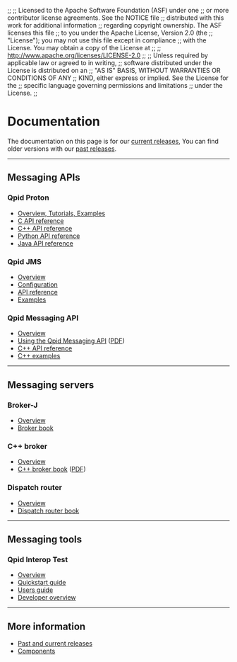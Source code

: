 ;;
;; Licensed to the Apache Software Foundation (ASF) under one
;; or more contributor license agreements.  See the NOTICE file
;; distributed with this work for additional information
;; regarding copyright ownership.  The ASF licenses this file
;; to you under the Apache License, Version 2.0 (the
;; "License"); you may not use this file except in compliance
;; with the License.  You may obtain a copy of the License at
;;
;;   http://www.apache.org/licenses/LICENSE-2.0
;;
;; Unless required by applicable law or agreed to in writing,
;; software distributed under the License is distributed on an
;; "AS IS" BASIS, WITHOUT WARRANTIES OR CONDITIONS OF ANY
;; KIND, either express or implied.  See the License for the
;; specific language governing permissions and limitations
;; under the License.
;;

# Documentation

The documentation on this page is for our
[current releases]({{site_url}}/releases/index.html#current-releases),
You can find older versions with our
[past releases]({{site_url}}/releases/index.html#past-releases).

---

## Messaging APIs

<div class="flex" markdown="1">
<section markdown="1">

### Qpid Proton

 - [Overview, Tutorials, Examples]({{site_url}}/proton/index.html)
 - [C API reference]({{current_proton_release_url}}/proton/c/api/files.html)
 - [C++ API reference]({{current_proton_release_url}}/proton/cpp/api/annotated.html)
 - [Python API reference]({{current_proton_release_url}}/proton/python/docs/index.html)
 - [Java API reference]({{current_proton_j_release_url}}/api/index.html)

</section>
<section markdown="1">

### Qpid JMS

 - [Overview]({{site_url}}/components/jms/index.html)
 - [Configuration]({{current_jms_release_url}}/docs/index.html)
 - [API reference](https://jakarta.ee/specifications/messaging/3.0/apidocs/)
 - [Examples](https://github.com/apache/qpid-jms/tree/{{current_jms_release}}/qpid-jms-examples)

</section>
<section markdown="1">

### Qpid Messaging API

 - [Overview]({{site_url}}/components/messaging-api/index.html)
 - [Using the Qpid Messaging API]({{current_cpp_release_url}}/messaging-api/book/using-the-qpid-messaging-api.html) ([PDF]({{current_cpp_release_url}}/messaging-api/qpid-messaging-api-book.pdf))
 - [C++ API reference]({{current_cpp_release_url}}/messaging-api/cpp/api/index.html)
 - [C++ examples]({{current_cpp_release_url}}/messaging-api/cpp/examples/index.html)

</section>
</div>

---

## Messaging servers

<div class="flex" markdown="1">
<section markdown="1">

### Broker-J

 - [Overview]({{site_url}}/components/broker-j/index.html)
 - [Broker book]({{current_broker_j_release_url}}/book/index.html)

</section>
<section markdown="1">

### C++ broker

 - [Overview]({{site_url}}/components/cpp-broker/index.html)
 - [C++ broker book]({{current_cpp_release_url}}/cpp-broker/book/index.html) ([PDF]({{current_cpp_release_url}}/cpp-broker/cpp-broker-book.pdf))

</section>
<section markdown="1">

### Dispatch router

 - [Overview]({{site_url}}/components/dispatch-router/index.html)
 - [Dispatch router book]({{current_dispatch_release_url}}/user-guide/index.html)

</section>
</div>

---

## Messaging tools

<div class="flex" markdown="1">
<section markdown="1">

### Qpid Interop Test

 - [Overview]({{site_url}}/components/interop-test/index.html)
 - [Quickstart guide]({{current_interop_test_release_url}}/QUICKSTART.html)
 - [Users guide]({{current_interop_test_release_url}}/USERSGUIDE.html)
 - [Developer overview](https://gitbox.apache.org/repos/asf?p=qpid-interop-test.git;a=blob_plain;f=docs/qpid-interop-test-devel-overview.txt;hb=0.3.0)

</section>
</div>

---

## More information

 - [Past and current releases]({{site_url}}/releases/index.html)
 - [Components]({{site_url}}/components/index.html)
